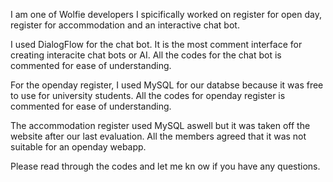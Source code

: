 I am one of Wolfie developers
I spicifically worked on register for open day, register for accommodation and an interactive chat bot.

I used DialogFlow for the chat bot. It is the most comment interface for creating interacite chat bots or AI.
All the codes for the chat bot is commented for ease of understanding.

For the openday register, I used MySQL for our databse because it was free to use for university students.
All the codes for openday register is commented for ease of understanding.

The accommodation register used MySQL aswell but it was taken off the website after our last evaluation. 
All the members agreed that it was not suitable for an openday webapp.

Please read through the codes and let me kn ow if you have any questions.
